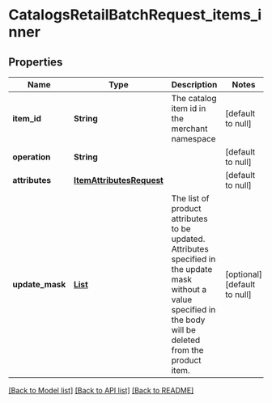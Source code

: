 # CatalogsRetailBatchRequest_items_inner
## Properties

| Name | Type | Description | Notes |
|------------ | ------------- | ------------- | -------------|
| **item\_id** | **String** | The catalog item id in the merchant namespace | [default to null] |
| **operation** | **String** |  | [default to null] |
| **attributes** | [**ItemAttributesRequest**](ItemAttributesRequest.md) |  | [default to null] |
| **update\_mask** | [**List**](UpdateMaskFieldType.md) | The list of product attributes to be updated. Attributes specified in the update mask without a value specified in the body will be deleted from the product item. | [optional] [default to null] |

[[Back to Model list]](../README.md#documentation-for-models) [[Back to API list]](../README.md#documentation-for-api-endpoints) [[Back to README]](../README.md)

